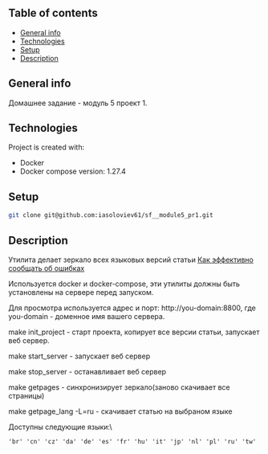 ## Table of contents
* [General info](#general-info)
* [Technologies](#technologies)
* [Setup](#setup)
* [Description](#description)

## General info
Домашнее задание - модуль 5 проект 1.

## Technologies
Project is created with:
* Docker
* Docker compose version: 1.27.4

## Setup

```bash
git clone git@github.com:iasoloviev61/sf__module5_pr1.git
```

## Description

Утилита делает зеркало всех языковых версий статьи  [Как эффективно сообщать об ошибках](https://www.chiark.greenend.org.uk/~sgtatham/bugs.html)

Используется docker и docker-compose, эти утилиты должны быть установлены на сервере перед запуском.

Для просмотра используется адрес и порт: http://you-domain:8800, где you-domain - доменное имя вашего сервера.

make init_project - старт проекта, копирует все версии статьи, запускает веб сервер.

make start_server - запускает веб сервер

make stop_server - останавливает веб сервер

make getpages - синхронизирует зеркало(заново скачивает все страницы)

make getpage_lang -L=ru - скачивает статью на выбраном языке

Доступны следующие языки:\\
```
'br' 'cn' 'cz' 'da' 'de' 'es' 'fr' 'hu' 'it' 'jp' 'nl' 'pl' 'ru' 'tw'
```
